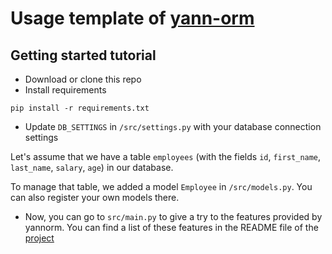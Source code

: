 # Usage template of [yann-orm](https://github.com/yannickkiki/yann-orm)

## Getting started tutorial
* Download or clone this repo
* Install requirements
```
pip install -r requirements.txt
```
* Update `DB_SETTINGS` in `/src/settings.py` with your database connection 
  settings

Let's assume that we have a table `employees` (with the fields 
`id`, `first_name`, `last_name`, `salary`, `age`) in our database.

To manage that table, we added a model `Employee` in `/src/models.py`.
You can also register your own models there.

* Now, you can go to `src/main.py` to give a try to the 
  features provided by yannorm.
  You can find a list of these features in the README file of the 
  [project](https://github.com/yannickkiki/yann-orm)
  